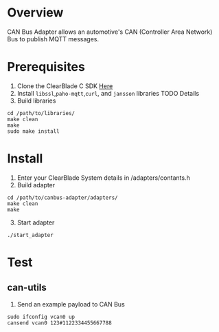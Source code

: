 # Overview

CAN Bus Adapter allows an automotive's CAN (Controller Area Network) Bus to publish MQTT messages.

# Prerequisites

1. Clone the ClearBlade C SDK [Here](https://github.com/ClearBlade/ClearBlade-C-SDK)
2. Install `libssl`,`paho-mqtt`,`curl`, and `jansson` libraries TODO Details
3. Build libraries

```
cd /path/to/libraries/
make clean
make
sudo make install
```
# Install

1. Enter your ClearBlade System details in /adapters/contants.h
2. Build adapter

```
cd /path/to/canbus-adapter/adapters/
make clean
make
```

3. Start adapter

```
./start_adapter
```

# Test

## can-utils

1. Send an example payload to CAN Bus

```
sudo ifconfig vcan0 up
cansend vcan0 123#1122334455667788
```